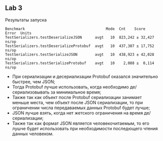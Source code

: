## Lab 3

Результаты запуска

```
Benchmark                                     Mode  Cnt    Score    Error  Units
TestSerializers.testDeserializeJSON      avgt   10  823,242 ± 32,427  ns/op
TestSerializers.testDeserializeProtobuf  avgt   10  437,387 ± 17,752  ns/op
TestSerializers.testSerializeJSON        avgt   10  438,923 ± 42,028  ns/op
TestSerializers.testSerializeProtobuf    avgt   10    2,088 ±  0,114  ns/op
```

- При сериализации и десериализации Protobuf оказался значительно быстрее, чем JSON;
- Тогда Protobuf лучше использовать, когда необходимо де/сериализовывать за минимальное время;
- Также так как объект после Protobuf сериализации занимает меньше места, чем объект после JSON сериализации, то при ограничении числа передаваемых данных Protobuf будет лучше;
- JSON лучше взять, когда нет жетского ограничения на время де/сериализации;
- Также так как формат JSON является человекочитаемым, то его лушче будет использовать при необходимости последющего чтения данных человеком.
